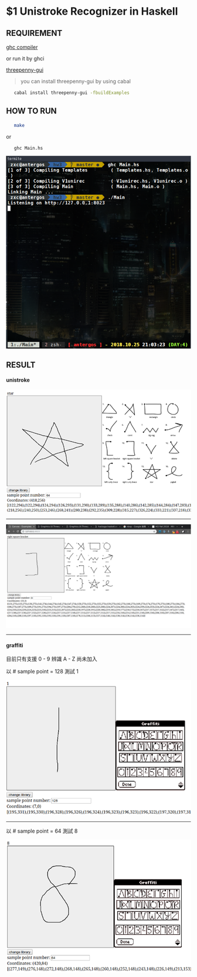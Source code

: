 # $1 Unistroke Recognizer in Haskell

## REQUIREMENT

[ghc compiler](https://www.haskell.org/ghc/)

or run it by ghci

[threepenny-gui](http://hackage.haskell.org/package/threepenny-gui-0.8.3.0/docs/)

> you can install threepenny-gui by using cabal

```bash
   cabal install threepenny-gui -fbuildExamples
```

## HOW TO RUN

```bash
   make
```

or

```bash
   ghc Main.hs
```

![run](img/compile_and_run.png)

## RESULT

#### unistroke

![star](img/star.png)

---

![rightsq](img/right_sq.png)

---

#### graffiti

目前只有支援 0 - 9 辨識 A - Z 尚未加入

以 # sample point = 128 測試 1

![one 128](img/one_128.png)

---

以 # sample point = 64 測試 8

![eight](img/eight.png)
